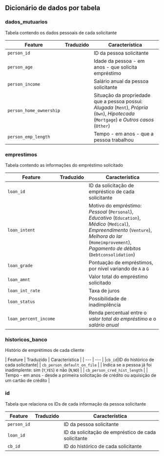 ## Dicionário de dados por tabela

### dados_mutuarios

Tabela contendo os dados pessoais de cada solicitante

| Feature | Traduzido | Característica |
| --- | --- | --- |
|`person_id`| |ID da pessoa solicitante|
| `person_age` |  | Idade da pessoa - em anos - que solicita empréstimo |
| `person_income` |  | Salário anual da pessoa solicitante |
| `person_home_ownership` |  | Situação da propriedade que a pessoa possui: *Alugada* (`Rent`), *Própria* (`Own`), *Hipotecada* (`Mortgage`) e *Outros casos* (`Other`) |
| `person_emp_length` |   |Tempo - em anos - que a pessoa trabalhou |

### emprestimos

Tabela contendo as informações do empréstimo solicitado

| Feature | Traduzido | Característica |
| --- | --- | -- |
|`loan_id`| | ID da solicitação de empréstico de cada solicitante|
| `loan_intent` | | Motivo do empréstimo: *Pessoal* (`Personal`), *Educativo* (`Education`), *Médico* (`Medical`), *Empreendimento* (`Venture`), *Melhora do lar* (`Homeimprovement`), *Pagamento de débitos* (`Debtconsolidation`) |
| `loan_grade` | |  Pontuação de empréstimos, por nível variando de `A` a `G` |
| `loan_amnt` | |  Valor total do empréstimo solicitado |
| `loan_int_rate` | |  Taxa de juros |
| `loan_status` | |  Possibilidade de inadimplência |
| `loan_percent_income` | |  Renda percentual entre o *valor total do empréstimo* e o *salário anual* |


### historicos_banco

Histório de emprétimos de cada cliente

| Feature | Traduzido | Característica |
| --- | --- |
|`cb_id`|ID do histórico de cada solicitante|
| `cb_person_default_on_file` | |  Indica se a pessoa já foi inadimplente: sim (`Y`,`YES`) e não (`N`,`NO`) |
| `cb_person_cred_hist_length` | |  Tempo - em anos - desde a primeira solicitação de crédito ou aquisição de um cartão de crédito |

### id

Tabela que relaciona os IDs de cada informação da pessoa solicitante

| Feature | Traduzido | Característica |
| --- | --- | --- |
|`person_id`| | ID da pessoa solicitante|
|`loan_id`| | ID da solicitação de empréstico de cada solicitante|
|`cb_id`| | ID do histórico de cada solicitante|
